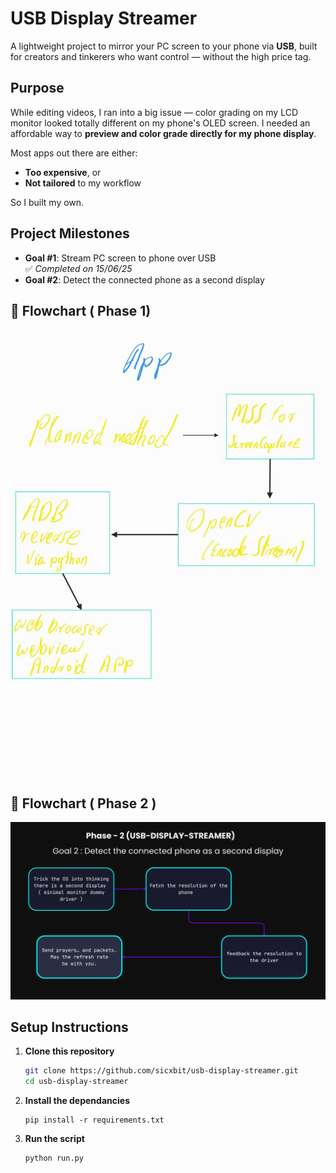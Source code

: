 # USB Display Streamer

A lightweight project to mirror your PC screen to your phone via **USB**, built for creators and tinkerers who want control — without the high price tag.

##  Purpose

While editing videos, I ran into a big issue — color grading on my LCD monitor looked totally different on my phone's OLED screen. I needed an affordable way to **preview and color grade directly for my phone display**.

Most apps out there are either:
- **Too expensive**, or  
- **Not tailored** to my workflow

So I built my own.

## Project Milestones

- **Goal #1**: Stream PC screen to phone over USB  
  ✅ *Completed on 15/06/25*
- **Goal #2**: Detect the connected phone as a second display 

## 🔁 Flowchart ( Phase 1)

![Flowchart-1](assets/flowchart1.png)

## 🔁 Flowchart ( Phase 2 )
![Flowchart-2](assets/flowchart2.png)
## Setup Instructions

1. **Clone this repository**
   ```bash
   git clone https://github.com/sicxbit/usb-display-streamer.git
   cd usb-display-streamer 
   ```

2. **Install the dependancies**
    ``` 
    pip install -r requirements.txt 

    ```
3. **Run the script**
    ```
    python run.py
    ```
